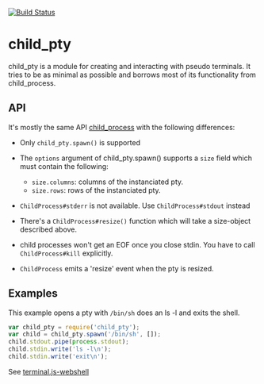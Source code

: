 [![Build Status](https://travis-ci.org/Gottox/child_pty.png)](https://travis-ci.org/Gottox/child_pty)

child_pty
=========

child_pty is a module for creating and interacting with pseudo terminals. It
tries to be as minimal as possible and borrows most of its functionality from
child_process.

API
---

It's mostly the same API
[child_process](http://nodejs.org/api/child_process.html) with the following
differences:

* Only ```child_pty.spawn()``` is supported

* The ```options``` argument of child_pty.spawn() supports a ```size``` field
  which must contain the following:
  * ```size.columns```: columns of the instanciated pty.
  * ```size.rows```: rows of the instanciated pty.
  
* ```ChildProcess#stderr``` is not available. Use ```ChildProcess#stdout```
  instead

* There's a ```ChildProcess#resize()``` function which will take a size-object
  described above.

* child processes won't get an EOF once you close stdin. You have to call
  ```ChildProcess#kill``` explicitly.

* ```ChildProcess``` emits a 'resize' event when the pty is resized.

Examples
--------

This example opens a pty with ```/bin/sh``` does an ls -l and
exits the shell.

```javascript
var child_pty = require('child_pty');
var child = child_pty.spawn('/bin/sh', []);
child.stdout.pipe(process.stdout);
child.stdin.write('ls -l\n');
child.stdin.write('exit\n');
```

See [terminal.js-webshell](http://github.com/Gottox/terminal.js-webshell)

